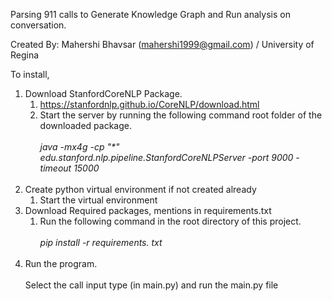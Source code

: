 Parsing 911 calls to Generate Knowledge Graph and Run analysis on conversation.

Created By: Mahershi Bhavsar (mahershi1999@gmail.com) / University of Regina

To install,
1. Download StanfordCoreNLP Package.
   1. https://stanfordnlp.github.io/CoreNLP/download.html
   2. Start the server by running the following command root folder of the downloaded package.
   </br></br>
   <i>java -mx4g -cp "*" edu.stanford.nlp.pipeline.StanfordCoreNLPServer -port 9000 -timeout 15000 </i>
   </br></br>
2. Create python virtual environment if not created already
   1. Start the virtual environment
3. Download Required packages, mentions in requirements.txt
   1. Run the following command in the root directory of this project.
   <br><br>
   <i>pip install -r requirements. txt</i>
   <br><br>
4. Run the program.
<br><br>
   Select the call input type (in main.py) and run the main.py file